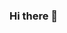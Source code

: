 ### Hi there 👋

<!--
**URUKAcademy/URUKAcademy**▪️مجموعة متخصصة لتوفير البرامج و الاشتراك في المواقع العالمية 

▪️هدف المجموعة رفع المستوى العلمي للطلبة في مختلف الاختصاصات في الجامعات العراقية، من خلال استخدام التكنولوجيا الحديثة في التعليم التى توفر فيديوات تعليمية وكتب### إلكترونية وصوتية في محتلف الاختصاصات.

▪️توفر إمكانية الإشتراك في المواقع العالمية و المهمة في كل اختصاص و بأسعار مناسبة من اجل تعليم اسهل واكثر سلاسة.

▫️للطلب و الإستفسار يمكنكم التواصل معنا عبر المواقع التالية: 

▪️ Whatsapp, Telegram:
(00964)7840007949 
 
▪️Email:
uruk.academy@yahoo.com

▪️Telegram ID:
@uruk_academy

▫️ لمزيد من المعلومات يمكنكم مشاهدة صفحاتنا من خلال الروابط التالية:

▪️Telegram channel:
https://t.me/uruk_academy

▪️Facebook: 
https://www.facebook.com/URUK-Academy-108819648394909/?ref=pages_you_manage

▪️Instagram:
https://instagram.com/uruk.academy?utm_medium=copy_link
